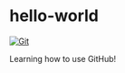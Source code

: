 # hello-world

[![Git](https://app.soluble.cloud/api/v1/public/badges/0fd62109-293a-4f5c-be60-3dd031e1d6f7.svg?orgId=649909636767)](https://app.soluble.cloud/repos/details/github.com/billy-yung/hello-world?orgId=649909636767)  

Learning how to use GitHub!
